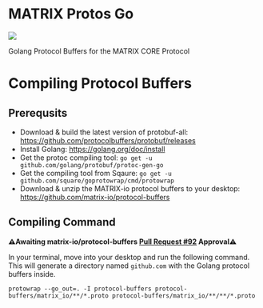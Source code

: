 # MATRIX Protos Go
![](https://i.imgur.com/gZkI9Ap.png)

Golang Protocol Buffers for the MATRIX CORE Protocol

# Compiling Protocol Buffers

## Prerequsits
- Download & build the latest version of protobuf-all: https://github.com/protocolbuffers/protobuf/releases
- Install Golang: https://golang.org/doc/install
- Get the protoc compiling tool: `go get -u github.com/golang/protobuf/protoc-gen-go`
- Get the compiling tool from Sqaure: `go get -u github.com/square/goprotowrap/cmd/protowrap`
- Download & unzip the MATRIX-io protocol buffers to your desktop: https://github.com/matrix-io/protocol-buffers

## Compiling Command
**⚠️Awaiting matrix-io/protocol-buffers 
<a href="https://github.com/matrix-io/protocol-buffers/pull/92">Pull Request #92</a> 
Approval⚠️**

In your terminal, move into your desktop and run the following command. This will generate a directory named `github.com` with the Golang protocol buffers inside.

`protowrap --go_out=. -I protocol-buffers protocol-buffers/matrix_io/**/*.proto protocol-buffers/matrix_io/**/**/*.proto`
